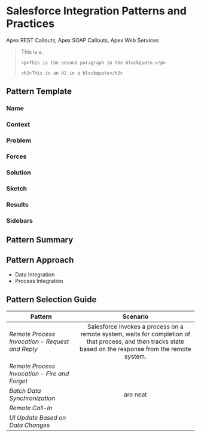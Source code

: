 # Salesforce Integration Patterns and Practices

Apex REST Callouts, Apex SOAP Callouts, Apex Web Services

<blockquote>
    <p>This is a.</p>

    <p>This is the second paragraph in the blockquote.</p>

    <h2>This is an H2 in a blockquote</h2>
</blockquote>

## Pattern Template

### Name

### Context

### Problem

### Forces

### Solution

### Sketch

### Results

### Sidebars


## Pattern Summary


## Pattern Approach
 * Data Integration
 * Process Integration

## Pattern Selection Guide

| **Pattern**       | **Scenario**          |
| ------------- |:-------------:|
| *Remote Process Invocation - Request and Reply*    | Salesforce invokes a process on a remote system, waits for completion of that process, and then tracks state based on the response from the remote system. |
| *Remote Process Invocation - Fire and Forget*  |       |
| *Batch Data Synchronization* | are neat      |
| *Remote Call-In* | |
| *UI Update Based on Data Changes* | | 




